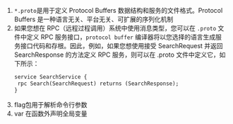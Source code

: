 1. `*.proto`是用于定义 Protocol Buffers 数据结构和服务的文件格式。Protocol Buffers 是一种语言无关、平台无关、可扩展的序列化机制
2. 如果您想在 RPC（远程过程调用）系统中使用消息类型，您可以在 `.proto` 文件中定义 RPC 服务接口，`protocol buffer` 编译器将以您选择的语言生成服务接口代码和存根。因此，例如，如果您想使用接受 SearchRequest 并返回 SearchResponse 的方法定义 RPC 服务，则可以在 .proto 文件中定义它，如下所示：
   ```proto
   service SearchService {
    rpc Search(SearchRequest) returns (SearchResponse);
   }
   ```
3. flag包用于解析命令行参数
4. var 在函数外声明全局变量